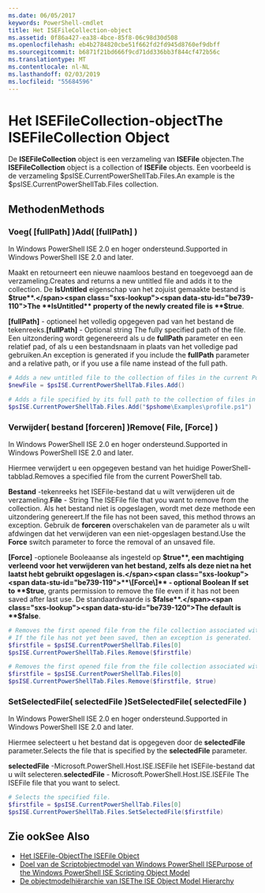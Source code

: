 ```yaml
---
ms.date: 06/05/2017
keywords: PowerShell-cmdlet
title: Het ISEFileCollection-object
ms.assetid: 0f86a427-ea38-4bce-85f8-06c98d30d508
ms.openlocfilehash: eb4b2784820cbe51f662fd2fd945d8760ef9dbff
ms.sourcegitcommit: b6871f21bd666f9cd71dd336bb3f844cf472b56c
ms.translationtype: MT
ms.contentlocale: nl-NL
ms.lasthandoff: 02/03/2019
ms.locfileid: "55684596"
---
```

# <a name="the-isefilecollection-object"></a><span data-ttu-id="be739-103">Het ISEFileCollection-object</span><span class="sxs-lookup"><span data-stu-id="be739-103">The ISEFileCollection Object</span></span>

<span data-ttu-id="be739-104">De **ISEFileCollection** object is een verzameling van **ISEFile** objecten.</span><span class="sxs-lookup"><span data-stu-id="be739-104">The **ISEFileCollection** object is a collection of **ISEFile** objects.</span></span> <span data-ttu-id="be739-105">Een voorbeeld is de verzameling $psISE.CurrentPowerShellTab.Files.</span><span class="sxs-lookup"><span data-stu-id="be739-105">An example is the $psISE.CurrentPowerShellTab.Files collection.</span></span>

## <a name="methods"></a><span data-ttu-id="be739-106">Methoden</span><span class="sxs-lookup"><span data-stu-id="be739-106">Methods</span></span>

### <a name="add-fullpath-"></a><span data-ttu-id="be739-107">Voeg\( \[fullPath\] \)</span><span class="sxs-lookup"><span data-stu-id="be739-107">Add\( \[fullPath\] \)</span></span>

<span data-ttu-id="be739-108">In Windows PowerShell ISE 2.0 en hoger ondersteund.</span><span class="sxs-lookup"><span data-stu-id="be739-108">Supported in Windows PowerShell ISE 2.0 and later.</span></span>

<span data-ttu-id="be739-109">Maakt en retourneert een nieuwe naamloos bestand en toegevoegd aan de verzameling.</span><span class="sxs-lookup"><span data-stu-id="be739-109">Creates and returns a new untitled file and adds it to the collection.</span></span> <span data-ttu-id="be739-110">De **IsUntitled** eigenschap van het zojuist gemaakte bestand is **$true**.</span><span class="sxs-lookup"><span data-stu-id="be739-110">The **IsUntitled** property of the newly created file is **$true**.</span></span>

<span data-ttu-id="be739-111">**\[fullPath\]**  - optioneel het volledig opgegeven pad van het bestand de tekenreeks.</span><span class="sxs-lookup"><span data-stu-id="be739-111">**\[fullPath\]** - Optional string The fully specified path of the file.</span></span> <span data-ttu-id="be739-112">Een uitzondering wordt gegenereerd als u de **fullPath** parameter en een relatief pad, of als u een bestandsnaam in plaats van het volledige pad gebruiken.</span><span class="sxs-lookup"><span data-stu-id="be739-112">An exception is generated if you include the **fullPath** parameter and a relative path, or if you use a file name instead of the full path.</span></span>

```powershell
# Adds a new untitled file to the collection of files in the current PowerShell tab.
$newFile = $psISE.CurrentPowerShellTab.Files.Add()

# Adds a file specified by its full path to the collection of files in the current PowerShell tab.
$psISE.CurrentPowerShellTab.Files.Add("$pshome\Examples\profile.ps1")
```

### <a name="remove-file-force-"></a><span data-ttu-id="be739-113">Verwijder\( bestand \[forceren\] \)</span><span class="sxs-lookup"><span data-stu-id="be739-113">Remove\( File, \[Force\] \)</span></span>

<span data-ttu-id="be739-114">In Windows PowerShell ISE 2.0 en hoger ondersteund.</span><span class="sxs-lookup"><span data-stu-id="be739-114">Supported in Windows PowerShell ISE 2.0 and later.</span></span>

<span data-ttu-id="be739-115">Hiermee verwijdert u een opgegeven bestand van het huidige PowerShell-tabblad.</span><span class="sxs-lookup"><span data-stu-id="be739-115">Removes a specified file from the current PowerShell tab.</span></span>

<span data-ttu-id="be739-116">**Bestand** -tekenreeks het ISEFile-bestand dat u wilt verwijderen uit de verzameling.</span><span class="sxs-lookup"><span data-stu-id="be739-116">**File** - String The ISEFile file that you want to remove from the collection.</span></span> <span data-ttu-id="be739-117">Als het bestand niet is opgeslagen, wordt met deze methode een uitzondering genereert.</span><span class="sxs-lookup"><span data-stu-id="be739-117">If the file has not been saved, this method throws an exception.</span></span> <span data-ttu-id="be739-118">Gebruik de **forceren** overschakelen van de parameter als u wilt afdwingen dat het verwijderen van een niet-opgeslagen bestand.</span><span class="sxs-lookup"><span data-stu-id="be739-118">Use the **Force** switch parameter to force the removal of an unsaved file.</span></span>

<span data-ttu-id="be739-119">**\[Force\]**  -optionele Booleaanse als ingesteld op **$true**, een machtiging verleend voor het verwijderen van het bestand, zelfs als deze niet na het laatst hebt gebruikt opgeslagen is.</span><span class="sxs-lookup"><span data-stu-id="be739-119">**\[Force\]** - optional Boolean If set to **$true**, grants permission to remove the file even if it has not been saved after last use.</span></span> <span data-ttu-id="be739-120">De standaardwaarde is **$false**.</span><span class="sxs-lookup"><span data-stu-id="be739-120">The default is **$false**.</span></span>

```powershell
# Removes the first opened file from the file collection associated with the current PowerShell tab.
# If the file has not yet been saved, then an exception is generated.
$firstfile = $psISE.CurrentPowerShellTab.Files[0]
$psISE.CurrentPowerShellTab.Files.Remove($firstfile)

# Removes the first opened file from the file collection associated with the current PowerShell tab, even if it has not been saved.
$firstfile = $psISE.CurrentPowerShellTab.Files[0]
$psISE.CurrentPowerShellTab.Files.Remove($firstfile, $true)
```

### <a name="setselectedfile-selectedfile-"></a><span data-ttu-id="be739-121">SetSelectedFile\( selectedFile \)</span><span class="sxs-lookup"><span data-stu-id="be739-121">SetSelectedFile\( selectedFile \)</span></span>

<span data-ttu-id="be739-122">In Windows PowerShell ISE 2.0 en hoger ondersteund.</span><span class="sxs-lookup"><span data-stu-id="be739-122">Supported in Windows PowerShell ISE 2.0 and later.</span></span>

<span data-ttu-id="be739-123">Hiermee selecteert u het bestand dat is opgegeven door de **selectedFile** parameter.</span><span class="sxs-lookup"><span data-stu-id="be739-123">Selects the file that is specified by the **selectedFile** parameter.</span></span>

<span data-ttu-id="be739-124">**selectedFile** -Microsoft.PowerShell.Host.ISE.ISEFile het ISEFile-bestand dat u wilt selecteren.</span><span class="sxs-lookup"><span data-stu-id="be739-124">**selectedFile** - Microsoft.PowerShell.Host.ISE.ISEFile The ISEFile file that you want to select.</span></span>

```powershell
# Selects the specified file.
$firstfile = $psISE.CurrentPowerShellTab.Files[0]
$psISE.CurrentPowerShellTab.Files.SetSelectedFile($firstfile)
```

## <a name="see-also"></a><span data-ttu-id="be739-125">Zie ook</span><span class="sxs-lookup"><span data-stu-id="be739-125">See Also</span></span>

- [<span data-ttu-id="be739-126">Het ISEFile-Object</span><span class="sxs-lookup"><span data-stu-id="be739-126">The ISEFile Object</span></span>](The-ISEFile-Object.md)
- [<span data-ttu-id="be739-127">Doel van de Scriptobjectmodel van Windows PowerShell ISE</span><span class="sxs-lookup"><span data-stu-id="be739-127">Purpose of the Windows PowerShell ISE Scripting Object Model</span></span>](Purpose-of-the-Windows-PowerShell-ISE-Scripting-Object-Model.md)
- [<span data-ttu-id="be739-128">De objectmodelhiërarchie van ISE</span><span class="sxs-lookup"><span data-stu-id="be739-128">The ISE Object Model Hierarchy</span></span>](The-ISE-Object-Model-Hierarchy.md)